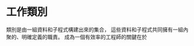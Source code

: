 # 工作類別
類別是由一組資料和子程式構建出來的集合， 這些資料和子程式共同擁有一組內聚的、明確定義的職責。 成為一個有效率的工程師的關鍵在於
<!--stackedit_data:
eyJoaXN0b3J5IjpbMTY3NTI4NDk3N119
-->